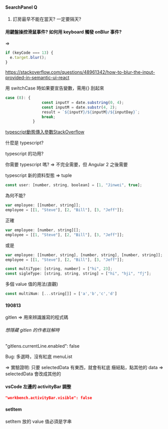 #### SearchPanel Q

1. 訂房最早不能在當天? 一定要隔天?

#### 用鍵盤操控滑鼠事件? 如何用 keyboard 觸發 onBlur 事件?

=>

```javascript
if (keyCode === 13) {
  e.target.blur();
}
```

https://stackoverflow.com/questions/48961342/how-to-blur-the-input-provided-in-semantic-ui-react

用 switchCase 時如果要宣告變數，需用{} 刮起來

```javascript
case (8): {
                const inputY = date.substring(0, 4);
                const inputM = date.substr(4, 2);
                result = `${inputY}/${inputM}/${inputDay}`;
                break;
            }

```

<a href="https://stackoverflow.com/questions/55729742/react-typescript-argument-of-type-x-number-any-is-not-assignable-to">
typescript動態傳入參數StackOverflow
</a>

什麼是 typescript?

typescript 的功用?

你需要 typescript 嗎?
=> 不完全需要，但 Angular 2 之後需要

typescript 新的資料型態
=> tuple

```javascript
const user: [number, string, boolean] = [1, "Jinwei", true];
```

為何不能?

```javascript
var employee: [[number, string]];
employee = [[1, "Steve"], [2, "Bill"], [3, "Jeff"]];
```

正確

```javascript
var employee: [number, string][];
employee = [[1, "Steve"], [2, "Bill"], [3, "Jeff"]];
```

或是

```javascript
var employee: [[number, string], [number, string], [number, string]];
employee = [[1, "Steve"], [2, "Bill"], [3, "Jeff"]];
```

```javascript
const multiType: [string, number] = ["hi", 23];
const sigleType: [string, string, string] = ["hi", "hji", "fj"];
```

多個 value 值的用法(直觀)

```javascript
const multiNum: [...string[]] = ['a','b','c','d']

```

#### 190813

gitlen => 用來辨識誰寫的程式碼

###### 想隱藏 gitlen 的作者註解時

"gitlens.currentLine.enabled": false

Bug: 多選時，沒有紅底
menuList

=> 實驗證明: 只要 selectedData 有東西，就會有紅底
癥結點，點其他的 data => selectedData 會改成其他的

#### vsCode 左邊的 activityBar 調整

```json
"workbench.activityBar.visible": false

```

#### setItem

setItem 放的 value 值必須是字串

